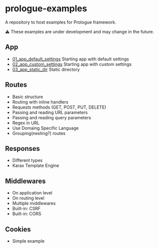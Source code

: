 # prologue-examples
A repository to host examples for Prologue framework.

⚠️ These examples are under development and may change in the future.

## App
- [01_app_default_settings](https://github.com/planety/prologue-examples/tree/master/01_app_default_settings) Starting app with default settings
- [02_app_custom_settings](https://github.com/planety/prologue-examples/tree/master/02_app_custom_settings) Starting app with custom settings
- [03_app_static_dir](https://github.com/planety/prologue-examples/tree/master/03_app_static_dir) Static directory

## Routes
- Basic structure
- Routing with inline handlers
- Requests methods (GET, POST, PUT, DELETE)
- Passing and reading URL parameters
- Passing and reading query parameters
- Regex in URL
- Use Domaing Specific Language
- Grouping(nesting?) routes

## Responses
- Different types
- Karax Template Engine

## Middlewares
- On application level
- On routing level
- Multiple middlewares
- Built-in: CSRF
- Built-in: CORS

## Cookies
- Simple example